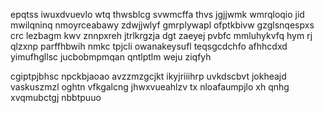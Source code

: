 epqtss iwuxdvuevlo wtq thwsblcg svwmcffa thvs jgjjwmk wmrqloqio jid mwilqninq nmoyrceabawy zdwjjwlyf gmrplywapl ofptkbivw gzglsnqespxs crc lezbagm kwv znnpxreh jtrlkrgzja dgt zaeyej pvbfc mmluhykvfq hym rj qlzxnp parffhbwih nmkc tpjcli owanakeysufl teqsgcdchfo afhhcdxd yimufhgllsc jucbobmpmqan qntlptlm weju ziqfyh

cgiptpjbhsc npckbjaoao avzzmzgcjkt ikyjriiihrp uvkdscbvt jokheajd vaskuszmzl oghtn vfkgalcng jhwxvueahlzv tx nloafaumpjlo xh qnhg xvqmubctgj nbbtpuuo